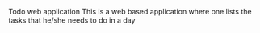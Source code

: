 Todo web application
This is a web based application where one lists the tasks that he/she needs to do in a day